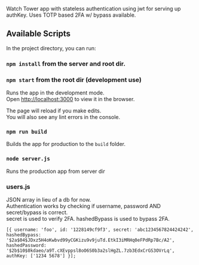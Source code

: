 Watch Tower app with stateless authentication using jwt for serving up authKey. Uses TOTP based 2FA w/ bypass available.

## Available Scripts

In the project directory, you can run:

### `npm install` from the server and root dir.

### `npm start` from the root dir (development use)

Runs the app in the development mode.<br/>
Open [http://localhost:3000](http://localhost:3000) to view it in the browser.

The page will reload if you make edits.<br/>
You will also see any lint errors in the console.

### `npm run build`

Builds the app for production to the `build` folder.

### `node server.js`

Runs the production app from server dir

### users.js

JSON array in lieu of a db for now. <br/>
Authentication works by checking if username, password AND secret/bypass is correct. <br/>
secret is used to verify 2FA. hashedBypass is used to bypass 2FA. <br/>

`[{
  username: 'foo',
  id: '1228149cf9f3',
  secret: 'abc1234567824424242',
  hashedBypass: '$2a$04$JDxz5H4oKwbvd99yCGKizu9v9juTd.EtkI3iMRHq0eFPdRp7Bc/A2',
  hashedPassword: '$2b$10$0kdaeo/a9T.cXEvppsl8oO6S0b3a2slHgZL.7zb3EdxCrGS3OVrLq',
  authKey: ['1234 5678']
}];`
